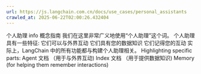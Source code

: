 ```yaml
---
url: https://js.langchain.com.cn/docs/use_cases/personal_assistants
crawled_at: 2025-06-22T02:00:26.432404
---
```


个人助理
info
概念指南
我们在这里非常广义地使用“个人助理”这个词。
个人助理具有一些特征:
它们可以与外界互动
它们具有您的数据知识
它们记得您的互动
实际上，LangChain 中的所有功能都与构建个人助理相关。
Highlighting specific parts:
Agent 文档
（用于与外界互动)
Index 文档
（用于提供数据知识)
Memory
(for helping them remember interactions)